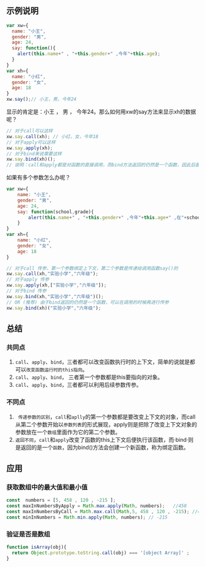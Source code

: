 ## 示例说明
```js
var xw={
  name: "小王",
  gender: "男",
  age: 24,
  say: function(){
    alert(this.name+" , "+this.gender+" ,今年"+this.age);
  }
}
var xh={
  name: "小红",
  gender: "女",
  age: 18
}
xw.say();// 小王，男，今年24
```
显示的肯定是：小王 ， 男 ， 今年24。那么如何用xw的say方法来显示xh的数据呢？
```js
// 对于call可以这样
xw.say.call(xh); // 小红，女，今年18
// 对于apply可以这样
xw.say.apply(xh);
// 对于bind来说需要这样
xw.say.bind(xh)();
// 说明：call和apply都是对函数的直接调用，而bind方法返回的仍然是一个函数，因此后面还需要()来进行调用才可以。
```
如果有多个参数怎么办呢？
```js
var xw={
    name: "小王",
    gender: "男",
    age: 24,
    say: function(school,grade){
        alert(this.name+" , "+this.gender+" ,今年"+this.age+" ,在"+school+"上"+grade);
    }
}
var xh={
    name: "小红",
    gender: "女",
    age: 18
}
```
```js
// 对于call 传参，第一个参数绑定上下文，第二个参数是传递给调用函数say()的
xw.say.call(xh,"实验小学","六年级");
// 对于apply 传参
xw.say.apply(xh,["实验小学","六年级"]);
// 对于bind 传参
xw.say.bind(xh,"实验小学","六年级")();
// OR (推荐) 由于bind返回的仍然是一个函数，可以在调用的时候再进行传参
xw.say.bind(xh)("实验小学","六年级");
```
## 总结
### 共同点
1. `call`、`apply`、`bind`，三者都可以改变函数执行时的上下文，简单的说就是都可以`改变函数运行时的this指向`。
2. `call`、`apply`、`bind`， 三者第一个参数都是this要指向的对象。
3. `call`、`apply`、`bind`，三者都可以利用后续参数传参。
### 不同点
1. ` 传递参数的区别`，`call`和`aplly`的第一个参数都是要改变上下文的对象，而call从第二个参数开始以`参数列表`的形式展现，apply则是把除了改变上下文对象的参数放在一个`数组`里面作为它的第二个参数。
2. `返回不同`，`call`和`apply`改变了函数的this上下文后便执行该函数，而·bind·则是返回的是一个`函数`，因为bind()方法会创建一个新函数，称为绑定函数。

## 应用
### 获取数组中的最大值和最小值
```js
const  numbers = [5, 458 , 120 , -215 ];
const maxInNumbersByApply = Math.max.apply(Math, numbers);   //458
const maxInNumbersByCall = Math.max.call(Math,5, 458 , 120 , -215); //458
const minInNumbers = Math.min.apply(Math, numbers); // -215
```
### 验证是否是数组
```js
function isArray(obj){
  return Object.prototype.toString.call(obj) === '[object Array]' ;
}
```